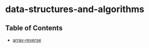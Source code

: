 # data-structures-and-algorithms

## Table of Contents

- [array-reverse](../blob/master/data-structures-and-algorithms/challenges/arrayReverse/array-reverse.js)
